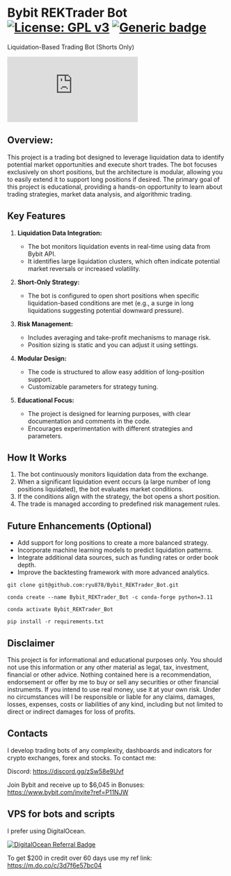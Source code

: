 # Bybit REKTrader Bot [![License: GPL v3](https://img.shields.io/badge/License-GPLv3-blue.svg)](https://aadresearch.xyz) [![Generic badge](https://img.shields.io/badge/Python-3.8+-<COLOR>.svg)](https://aadresearch.xyz) 
Liquidation-Based Trading Bot (Shorts Only)

[![Latest release](https://badgen.net/github/release/Naereen/Strapdown.js)](https://aadresearch.xyz)

## Overview:
This project is a trading bot designed to leverage liquidation data to identify potential market opportunities and execute short trades. The bot focuses exclusively on short positions, but the architecture is modular, allowing you to easily extend it to support long positions if desired. The primary goal of this project is educational, providing a hands-on opportunity to learn about trading strategies, market data analysis, and algorithmic trading.

## Key Features
1. **Liquidation Data Integration:**
   - The bot monitors liquidation events in real-time using data from Bybit API.
   - It identifies large liquidation clusters, which often indicate potential market reversals or increased volatility.

2. **Short-Only Strategy:**
   - The bot is configured to open short positions when specific liquidation-based conditions are met (e.g., a surge in long liquidations suggesting potential downward pressure).

3. **Risk Management:**
   - Includes averaging and take-profit mechanisms to manage risk.
   - Position sizing is static and you can adjust it using settings.

4. **Modular Design:**
   - The code is structured to allow easy addition of long-position support.
   - Customizable parameters for strategy tuning.

5. **Educational Focus:**
   - The project is designed for learning purposes, with clear documentation and comments in the code.
   - Encourages experimentation with different strategies and parameters.


## How It Works
1. The bot continuously monitors liquidation data from the exchange.
2. When a significant liquidation event occurs (a large number of long positions liquidated), the bot evaluates market conditions.
3. If the conditions align with the strategy, the bot opens a short position.
4. The trade is managed according to predefined risk management rules.

## Future Enhancements (Optional)
- Add support for long positions to create a more balanced strategy.
- Incorporate machine learning models to predict liquidation patterns.
- Integrate additional data sources, such as funding rates or order book depth.
- Improve the backtesting framework with more advanced analytics.


```
git clone git@github.com:ryu878/Bybit_REKTrader_Bot.git

conda create --name Bybit_REKTrader_Bot -c conda-forge python=3.11

conda activate Bybit_REKTrader_Bot

pip install -r requirements.txt
```
## Disclaimer
This project is for informational and educational purposes only. You should not use this information or any other material as legal, tax, investment, financial or other advice. Nothing contained here is a recommendation, endorsement or offer by me to buy or sell any securities or other financial instruments. If you intend to use real money, use it at your own risk. Under no circumstances will I be responsible or liable for any claims, damages, losses, expenses, costs or liabilities of any kind, including but not limited to direct or indirect damages for loss of profits.

## Contacts
I develop trading bots of any complexity, dashboards and indicators for crypto exchanges, forex and stocks.
To contact me:

Discord: https://discord.gg/zSw58e9Uvf

Join Bybit and receive up to $6,045 in Bonuses: https://www.bybit.com/invite?ref=P11NJW

## VPS for bots and scripts
I prefer using DigitalOcean.
  
[![DigitalOcean Referral Badge](https://web-platforms.sfo2.digitaloceanspaces.com/WWW/Badge%202.svg)](https://www.digitalocean.com/?refcode=3d7f6e57bc04&utm_campaign=Referral_Invite&utm_medium=Referral_Program&utm_source=badge)
  
To get $200 in credit over 60 days use my ref link: https://m.do.co/c/3d7f6e57bc04
